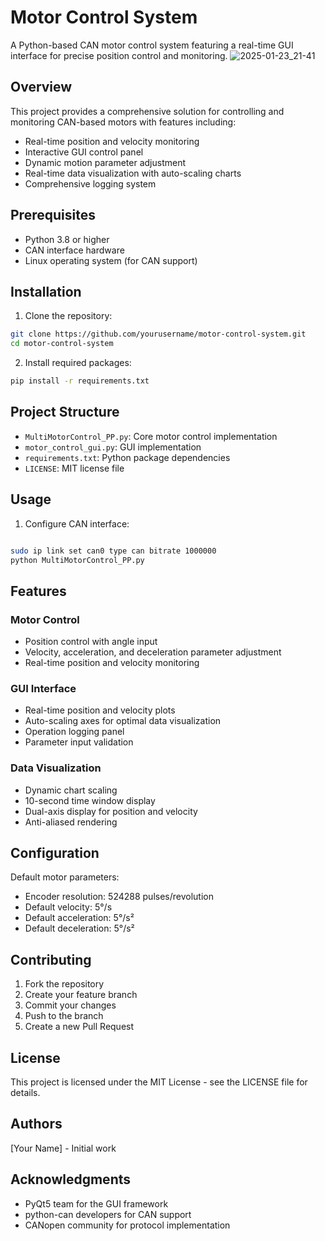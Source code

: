 # Motor Control System

A Python-based CAN motor control system featuring a real-time GUI interface for precise position control and monitoring.
![2025-01-23_21-41](https://github.com/user-attachments/assets/10c06f6a-9f95-45d5-8a3d-42b8cdc43c99)

## Overview

This project provides a comprehensive solution for controlling and monitoring CAN-based motors with features including:
- Real-time position and velocity monitoring
- Interactive GUI control panel
- Dynamic motion parameter adjustment
- Real-time data visualization with auto-scaling charts
- Comprehensive logging system

## Prerequisites

- Python 3.8 or higher
- CAN interface hardware
- Linux operating system (for CAN support)

## Installation

1. Clone the repository:

```bash
git clone https://github.com/yourusername/motor-control-system.git
cd motor-control-system
```
2. Install required packages:

```bash
pip install -r requirements.txt
```

## Project Structure

- `MultiMotorControl_PP.py`: Core motor control implementation
- `motor_control_gui.py`: GUI implementation
- `requirements.txt`: Python package dependencies
- `LICENSE`: MIT license file

## Usage
1. Configure CAN interface:

```bash

sudo ip link set can0 type can bitrate 1000000
python MultiMotorControl_PP.py
```



## Features

### Motor Control
- Position control with angle input
- Velocity, acceleration, and deceleration parameter adjustment
- Real-time position and velocity monitoring

### GUI Interface
- Real-time position and velocity plots
- Auto-scaling axes for optimal data visualization
- Operation logging panel
- Parameter input validation

### Data Visualization
- Dynamic chart scaling
- 10-second time window display
- Dual-axis display for position and velocity
- Anti-aliased rendering

## Configuration

Default motor parameters:
- Encoder resolution: 524288 pulses/revolution
- Default velocity: 5°/s
- Default acceleration: 5°/s²
- Default deceleration: 5°/s²

## Contributing

1. Fork the repository
2. Create your feature branch
3. Commit your changes
4. Push to the branch
5. Create a new Pull Request

## License

This project is licensed under the MIT License - see the LICENSE file for details.

## Authors

[Your Name] - Initial work

## Acknowledgments

- PyQt5 team for the GUI framework
- python-can developers for CAN support
- CANopen community for protocol implementation

